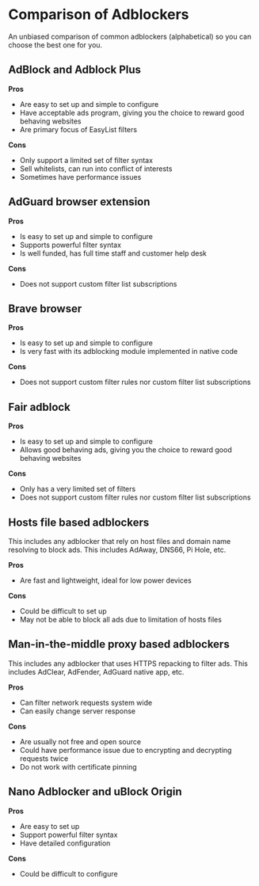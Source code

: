 # Comparison of Adblockers

An unbiased comparison of common adblockers (alphabetical) so you can choose
the best one for you.

## AdBlock and Adblock Plus

**Pros**
* Are easy to set up and simple to configure
* Have acceptable ads program, giving you the choice to reward good behaving
  websites
* Are primary focus of EasyList filters

**Cons**
* Only support a limited set of filter syntax
* Sell whitelists, can run into conflict of interests
* Sometimes have performance issues

## AdGuard browser extension

**Pros**
* Is easy to set up and simple to configure
* Supports powerful filter syntax
* Is well funded, has full time staff and customer help desk

**Cons**
* Does not support custom filter list subscriptions

## Brave browser

**Pros**
* Is easy to set up and simple to configure
* Is very fast with its adblocking module implemented in native code

**Cons**
* Does not support custom filter rules nor custom filter list subscriptions

## Fair adblock

**Pros**
* Is easy to set up and simple to configure
* Allows good behaving ads, giving you the choice to reward good behaving
  websites

**Cons**
* Only has a very limited set of filters
* Does not support custom filter rules nor custom filter list subscriptions

## Hosts file based adblockers

This includes any adblocker that rely on host files and domain name resolving
to block ads. This includes AdAway, DNS66, Pi Hole, etc.

**Pros**
* Are fast and lightweight, ideal for low power devices

**Cons**
* Could be difficult to set up
* May not be able to block all ads due to limitation of hosts files

## Man-in-the-middle proxy based adblockers

This includes any adblocker that uses HTTPS repacking to filter ads. This
includes AdClear, AdFender, AdGuard native app, etc.

**Pros**
* Can filter network requests system wide
* Can easily change server response

**Cons**
* Are usually not free and open source
* Could have performance issue due to encrypting and decrypting requests twice
* Do not work with certificate pinning

## Nano Adblocker and uBlock Origin

**Pros**
* Are easy to set up
* Support powerful filter syntax
* Have detailed configuration

**Cons**
* Could be difficult to configure
